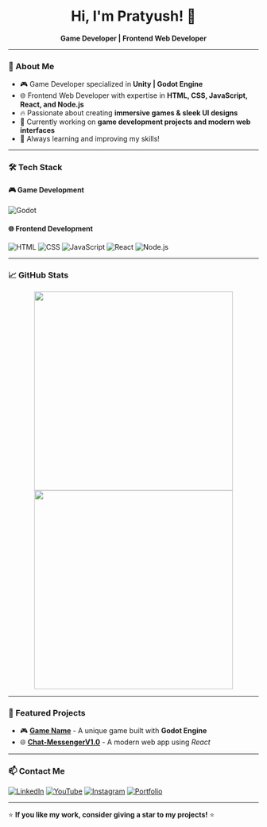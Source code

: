 

<h1 align="center">Hi, I'm Pratyush! 👋</h1>
<p align="center">
  <b>Game Developer | Frontend Web Developer</b>
</p>

---

### 🚀 About Me
- 🎮 Game Developer specialized in **Unity | Godot Engine**
- 🌐 Frontend Web Developer with expertise in **HTML, CSS, JavaScript, React, and Node.js**
- 🔥 Passionate about creating **immersive games & sleek UI designs**
- 📌 Currently working on **game development projects and modern web interfaces**
- 🎯 Always learning and improving my skills!

---

### 🛠 Tech Stack

#### 🎮 Game Development
![Godot](https://img.shields.io/badge/Godot-478CBF?style=for-the-badge&logo=godot-engine&logoColor=white)

#### 🌐 Frontend Development
![HTML](https://img.shields.io/badge/HTML5-E34F26?style=for-the-badge&logo=html5&logoColor=white)
![CSS](https://img.shields.io/badge/CSS3-1572B6?style=for-the-badge&logo=css3&logoColor=white)
![JavaScript](https://img.shields.io/badge/JavaScript-F7DF1E?style=for-the-badge&logo=javascript&logoColor=black)
![React](https://img.shields.io/badge/React-61DAFB?style=for-the-badge&logo=react&logoColor=black)
![Node.js](https://img.shields.io/badge/Node.js-339933?style=for-the-badge&logo=nodedotjs&logoColor=white)

---

### 📈 GitHub Stats
<p align="center">
  <img src="https://github-readme-stats.vercel.app/api?username=developer-pratyush&show_icons=true&theme=radical" width="400px"/>
  <img src="https://github-readme-streak-stats.herokuapp.com/?user=developer-pratyush&theme=radical" width="400px"/>
</p>

---

### 📌 Featured Projects
- 🎮 **[Game Name](https://github.com/your-username/game-repo)** - A unique game built with **Godot Engine**
- 🌐 **[Chat-MessengerV1.0](https://github.com/developer-pratyush/Chat-MessengerV1.0)** - A modern web app using *React*

---

### 📫 Contact Me
[![LinkedIn](https://img.shields.io/badge/LinkedIn-0A66C2?style=for-the-badge&logo=linkedin&logoColor=white)](https://www.linkedin.com/in/pratyushdev)
[![YouTube](https://img.shields.io/badge/YouTube-FF0000?style=for-the-badge&logo=youtube&logoColor=white)](https://www.youtube.com/@PratyushXDev)
[![Instagram](https://img.shields.io/badge/Instagram-E4405F?style=for-the-badge&logo=instagram&logoColor=white)](https://instagram.com/developer.pratyush)
[![Portfolio](https://img.shields.io/badge/Portfolio-000000?style=for-the-badge&logo=web&logoColor=white)](#)

---

⭐ **If you like my work, consider giving a star to my projects!** ⭐

